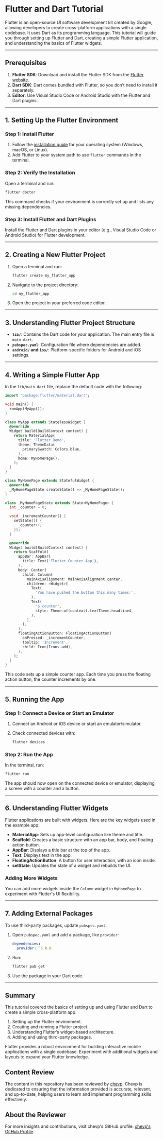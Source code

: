 
# Flutter and Dart Tutorial

Flutter is an open-source UI software development kit created by Google, allowing developers to create cross-platform applications with a single codebase. It uses Dart as its programming language. This tutorial will guide you through setting up Flutter and Dart, creating a simple Flutter application, and understanding the basics of Flutter widgets.

---

## Prerequisites

1. **Flutter SDK**: Download and install the Flutter SDK from the [Flutter website](https://flutter.dev).
2. **Dart SDK**: Dart comes bundled with Flutter, so you don’t need to install it separately.
3. **Editor**: Use Visual Studio Code or Android Studio with the Flutter and Dart plugins.

---

## 1. Setting Up the Flutter Environment

### Step 1: Install Flutter

1. Follow the [installation guide](https://flutter.dev/docs/get-started/install) for your operating system (Windows, macOS, or Linux).
2. Add Flutter to your system path to use `flutter` commands in the terminal.

### Step 2: Verify the Installation

Open a terminal and run:

```bash
flutter doctor
```

This command checks if your environment is correctly set up and lists any missing dependencies.

### Step 3: Install Flutter and Dart Plugins

Install the Flutter and Dart plugins in your editor (e.g., Visual Studio Code or Android Studio) for Flutter development.

---

## 2. Creating a New Flutter Project

1. Open a terminal and run:

    ```bash
    flutter create my_flutter_app
    ```

2. Navigate to the project directory:

    ```bash
    cd my_flutter_app
    ```

3. Open the project in your preferred code editor.

---

## 3. Understanding Flutter Project Structure

- **`lib/`**: Contains the Dart code for your application. The main entry file is `main.dart`.
- **`pubspec.yaml`**: Configuration file where dependencies are added.
- **`android/` and `ios/`**: Platform-specific folders for Android and iOS settings.

---

## 4. Writing a Simple Flutter App

In the `lib/main.dart` file, replace the default code with the following:

```dart
import 'package:flutter/material.dart';

void main() {
  runApp(MyApp());
}

class MyApp extends StatelessWidget {
  @override
  Widget build(BuildContext context) {
    return MaterialApp(
      title: 'Flutter Demo',
      theme: ThemeData(
        primarySwatch: Colors.blue,
      ),
      home: MyHomePage(),
    );
  }
}

class MyHomePage extends StatefulWidget {
  @override
  _MyHomePageState createState() => _MyHomePageState();
}

class _MyHomePageState extends State<MyHomePage> {
  int _counter = 0;

  void _incrementCounter() {
    setState(() {
      _counter++;
    });
  }

  @override
  Widget build(BuildContext context) {
    return Scaffold(
      appBar: AppBar(
        title: Text('Flutter Counter App'),
      ),
      body: Center(
        child: Column(
          mainAxisAlignment: MainAxisAlignment.center,
          children: <Widget>[
            Text(
              'You have pushed the button this many times:',
            ),
            Text(
              '$_counter',
              style: Theme.of(context).textTheme.headline4,
            ),
          ],
        ),
      ),
      floatingActionButton: FloatingActionButton(
        onPressed: _incrementCounter,
        tooltip: 'Increment',
        child: Icon(Icons.add),
      ),
    );
  }
}
```

This code sets up a simple counter app. Each time you press the floating action button, the counter increments by one.

---

## 5. Running the App

### Step 1: Connect a Device or Start an Emulator

1. Connect an Android or iOS device or start an emulator/simulator.
2. Check connected devices with:

    ```bash
    flutter devices
    ```

### Step 2: Run the App

In the terminal, run:

```bash
flutter run
```

The app should now open on the connected device or emulator, displaying a screen with a counter and a button.

---

## 6. Understanding Flutter Widgets

Flutter applications are built with widgets. Here are the key widgets used in the example app:

- **MaterialApp**: Sets up app-level configuration like theme and title.
- **Scaffold**: Creates a basic structure with an app bar, body, and floating action button.
- **AppBar**: Displays a title bar at the top of the app.
- **Text**: Displays text in the app.
- **FloatingActionButton**: A button for user interaction, with an icon inside.
- **setState**: Updates the state of a widget and rebuilds the UI.

### Adding More Widgets

You can add more widgets inside the `Column` widget in `MyHomePage` to experiment with Flutter's UI flexibility.

---

## 7. Adding External Packages

To use third-party packages, update `pubspec.yaml`:

1. Open `pubspec.yaml` and add a package, like `provider`:

    ```yaml
    dependencies:
      provider: ^5.0.0
    ```

2. Run:

    ```bash
    flutter pub get
    ```

3. Use the package in your Dart code.

---

## Summary

This tutorial covered the basics of setting up and using Flutter and Dart to create a simple cross-platform app:

1. Setting up the Flutter environment.
2. Creating and running a Flutter project.
3. Understanding Flutter’s widget-based architecture.
4. Adding and using third-party packages.

Flutter provides a robust environment for building interactive mobile applications with a single codebase. Experiment with additional widgets and layouts to expand your Flutter knowledge.

## Content Review

The content in this repository has been reviewed by [chevp](https://github.com/chevp). Chevp is dedicated to ensuring that the information provided is accurate, relevant, and up-to-date, helping users to learn and implement programming skills effectively.

## About the Reviewer

For more insights and contributions, visit chevp's GitHub profile: [chevp's GitHub Profile](https://github.com/chevp).
